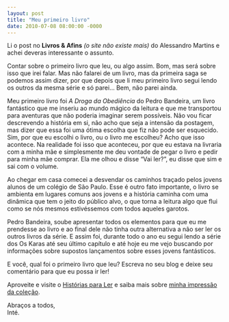 ```yaml
---
layout: post
title: "Meu primeiro livro"
date: 2010-07-08 08:00:00 -0000
---
```


Li o post no **Livros & Afins** *(o site não existe mais)* do Alessandro Martins e achei deveras interessante o assunto.

Contar sobre o primeiro livro que leu, ou algo assim. Bom, mas será sobre isso que irei falar. Mas não falarei de um livro, mas da primeira saga se podemos assim dizer, por que depois que li meu primeiro livro segui lendo os outros da mesma série e só parei… Bem, não parei ainda.

Meu primeiro livro foi *A Droga da Obediência* do Pedro Bandeira, um livro fantástico que me inseriu ao mundo mágico da leitura e que me transportou para aventuras que não poderia imaginar serem possíveis.
Não vou ficar descrevendo a história em si, não acho que seja a intensão da postagem, mas dizer que essa foi uma ótima escolha que fiz não pode ser esquecido. Sim, por que eu escolhi o livro, ou o livro me escolheu? Acho que isso acontece. Na realidade foi isso que aconteceu, por que eu estava na livraria com a minha mãe e simplesmente me deu vontade de pegar o livro e pedir para minha mãe comprar. Ela me olhou e disse “Vai ler?”, eu disse que sim e sai com o volume.

Ao chegar em casa comecei a desvendar os caminhos traçado pelos jovens alunos de um colégio de São Paulo. Esse é outro fato importante, o livro se ambienta em lugares comuns aos jovens e a história caminha com uma dinâmica que tem o jeito do público alvo, o que torna a leitura algo que flui como se nós mesmos estivéssemos com todos aqueles garotos.

Pedro Bandeira, soube apresentar todos os elementos para que eu me prendesse ao livro e ao final dele não tinha outra alternativa a não ser ler os outros livros da série. E assim foi, durante todo o ano eu segui lendo a série dos Os Karas até seu último capítulo e até hoje eu me vejo buscando por informações sobre supostos lançamentos sobre esses jovens fantásticos.

E você, qual foi o primeiro livro que leu? Escreva no seu blog e deixe seu comentário para que eu possa ir ler!

Aproveite e visite o <a href="https://historiasparaler.blogspot.com/" class="linkum">Histórias para Ler</a> e saiba mais sobre <a href="http://historiasparaler.blogspot.com/2007/07/coleo-os-karas.html" class="linkum">minha impressão da coleção</a>.

Abraços a todos,  
Inté.